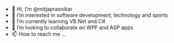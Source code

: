 - 👋 Hi, I’m @mitjaprasnikar
- 👀 I’m interested in software development, technology and sports
- 🌱 I’m currently learning VB.Net and C#
- 💞️ I’m looking to collaborate on WPF and ASP apps
- 📫 How to reach me ...

<!---
mitjaprasnikar/mitjaprasnikar is a ✨ special ✨ repository because its `README.md` (this file) appears on your GitHub profile.
You can click the Preview link to take a look at your changes.
--->
